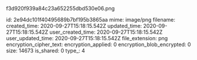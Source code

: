 f3d920f939a84c23a652255dbd530e06.png

id: 2e94dc101f40495689b7bf195b3865aa
mime: image/png
filename: 
created_time: 2020-09-27T15:18:15.542Z
updated_time: 2020-09-27T15:18:15.542Z
user_created_time: 2020-09-27T15:18:15.542Z
user_updated_time: 2020-09-27T15:18:15.542Z
file_extension: png
encryption_cipher_text: 
encryption_applied: 0
encryption_blob_encrypted: 0
size: 14673
is_shared: 0
type_: 4